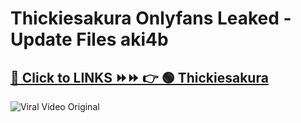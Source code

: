 
 # Thickiesakura Onlyfans Leaked - Update Files aki4b

## <h2><a href="https://clipsfans.com/Thickiesakura&ref=git">🔗 Click to LINKS ⏩⏩ 👉 🟢 Thickiesakura </a></h2>

<a href="https://clipsfans.com/Thickiesakura&ref=git" rel="nofollow" data-target="animated-image.originalLink"><img src="https://i.ibb.co.com/xMMVF88/686577567.gif" alt="Viral Video Original" style="max-width: 100%; display: inline-block;" data-target="animated-image.originalImage"></a>


